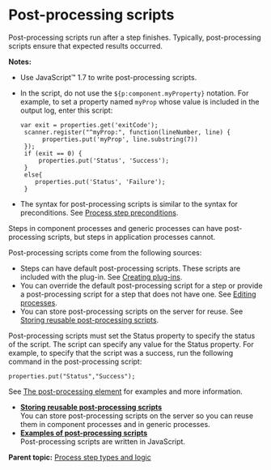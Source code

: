 # Post-processing scripts

Post-processing scripts run after a step finishes. Typically, post-processing scripts ensure that expected results occurred.

**Notes:** 

-   Use JavaScript™ 1.7 to write post-processing scripts.
-   In the script, do not use the `${p:component.myProperty}` notation. For example, to set a property named `myProp` whose value is included in the output log, enter this script:

    ```
    var exit = properties.get('exitCode');
     scanner.register("^myProp:", function(lineNumber, line) {     
          properties.put('myProp', line.substring(7))
     });
     if (exit == 0) {
         properties.put('Status', 'Success');
     }
     else{
        properties.put('Status', 'Failure');
     }
    ```

-   The syntax for post-processing scripts is similar to the syntax for preconditions. See [Process step preconditions](comp_process_step_precondition.md).

Steps in component processes and generic processes can have post-processing scripts, but steps in application processes cannot.

Post-processing scripts come from the following sources:

-   Steps can have default post-processing scripts. These scripts are included with the plug-in. See [Creating plug-ins](../../com.ibm.udeploy.reference.doc/topics/reference_plugins_create.md).
-   You can override the default post-processing script for a step or provide a post-processing script for a step that does not have one. See [Editing processes](comp_workflow_edit.md).
-   You can store post-processing scripts on the server for reuse. See [Storing reusable post-processing scripts](../../com.ibm.udeploy.admin.doc/topics/settings_postScripts.md).

Post-processing scripts must set the Status property to specify the status of the script. The script can specify any value for the Status property. For example, to specify that the script was a success, run the following command in the post-processing script:

```
properties.put("Status","Success");
```

See [The post-processing element](../../com.ibm.udeploy.reference.doc/topics/ref_create_postprocessing.md) for examples and more information.

-   **[Storing reusable post-processing scripts](../../com.ibm.udeploy.admin.doc/topics/settings_postScripts.md)**  
You can store post-processing scripts on the server so you can reuse them in component processes and in generic processes.
-   **[Examples of post-processing scripts](../topics/comp_postprocess_examples.md)**  
Post-processing scripts are written in JavaScript.

**Parent topic:** [Process step types and logic](../topics/process_steps.md)


